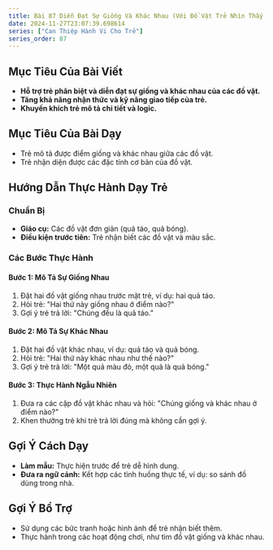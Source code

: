 ```yaml
---
title: Bài 87 Diễn Đạt Sự Giống Và Khác Nhau (Với Đồ Vật Trẻ Nhìn Thấy)
date: 2024-11-27T23:07:39.698614
series: ["Can Thiệp Hành Vi Cho Trẻ"]
series_order: 87
---
```


## Mục Tiêu Của Bài Viết
- **Hỗ trợ trẻ phân biệt và diễn đạt sự giống và khác nhau của các đồ vật.**
- **Tăng khả năng nhận thức và kỹ năng giao tiếp của trẻ.**
- **Khuyến khích trẻ mô tả chi tiết và logic.**

## Mục Tiêu Của Bài Dạy
- Trẻ mô tả được điểm giống và khác nhau giữa các đồ vật.
- Trẻ nhận diện được các đặc tính cơ bản của đồ vật.

## Hướng Dẫn Thực Hành Dạy Trẻ

### Chuẩn Bị
- **Giáo cụ:** Các đồ vật đơn giản (quả táo, quả bóng).
- **Điều kiện trước tiên:** Trẻ nhận biết các đồ vật và màu sắc.

### Các Bước Thực Hành
#### Bước 1: Mô Tả Sự Giống Nhau
1. Đặt hai đồ vật giống nhau trước mặt trẻ, ví dụ: hai quả táo.
2. Hỏi trẻ: "Hai thứ này giống nhau ở điểm nào?"
3. Gợi ý trẻ trả lời: "Chúng đều là quả táo."

#### Bước 2: Mô Tả Sự Khác Nhau
1. Đặt hai đồ vật khác nhau, ví dụ: quả táo và quả bóng.
2. Hỏi trẻ: "Hai thứ này khác nhau như thế nào?"
3. Gợi ý trẻ trả lời: "Một quả màu đỏ, một quả là quả bóng."

#### Bước 3: Thực Hành Ngẫu Nhiên
1. Đưa ra các cặp đồ vật khác nhau và hỏi: "Chúng giống và khác nhau ở điểm nào?"
2. Khen thưởng trẻ khi trẻ trả lời đúng mà không cần gợi ý.

## Gợi Ý Cách Dạy
- **Làm mẫu:** Thực hiện trước để trẻ dễ hình dung.
- **Đưa ra ngữ cảnh:** Kết hợp các tình huống thực tế, ví dụ: so sánh đồ dùng trong nhà.

## Gợi Ý Bổ Trợ
- Sử dụng các bức tranh hoặc hình ảnh để trẻ nhận biết thêm.
- Thực hành trong các hoạt động chơi, như tìm đồ vật giống và khác nhau.

